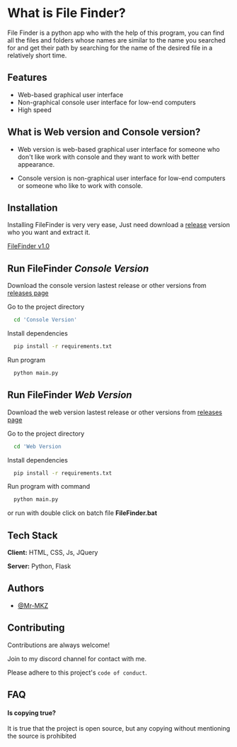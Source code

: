 
# What is File Finder?

File Finder is a python app who with the help of this program, you can find all the files and folders whose names are similar to the name you searched for and get their path by searching for the name of the desired file in a relatively short time.




## Features

- Web-based graphical user interface
- Non-graphical console user interface for low-end computers
- High speed


## What is Web version and Console version?

- Web version is web-based graphical user interface for someone who don't like work with console and they want to work with better appearance.

- Console version is non-graphical user interface for low-end computers or someone who like to work with console.
## Installation

Installing FileFinder is very very ease, Just need download a [release](https://github.com/MR-MKZ/FileFinder/releases) version who you want and extract it.

[FileFinder v1.0](https://github.com/MR-MKZ/FileFinder/releases/tag/v1.0)
## Run FileFinder *Console Version*

Download the console version lastest release or other versions from [releases page](https://github.com/MR-MKZ/FileFinder/releases)

Go to the project directory

```bash
  cd 'Console Version'
```

Install dependencies

```bash
  pip install -r requirements.txt
```

Run program

```bash
  python main.py
```


## Run FileFinder *Web Version*

Download the web version lastest release or other versions from [releases page](https://github.com/MR-MKZ/FileFinder/releases)

Go to the project directory

```bash
  cd 'Web Version
```

Install dependencies

```bash
  pip install -r requirements.txt
```

Run program with command

```bash
  python main.py
```

or run with double click on batch file **FileFinder.bat**

## Tech Stack

**Client:** HTML, CSS, Js, JQuery

**Server:** Python, Flask


## Authors

- [@Mr-MKZ](https://www.github.com/MR-MKZ)


## Contributing

Contributions are always welcome!

Join to my discord channel for contact with me.

Please adhere to this project's `code of conduct`.


## FAQ

#### Is copying true?

It is true that the project is open source, but any copying without mentioning the source is prohibited


